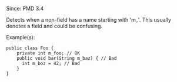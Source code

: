 Since: PMD 3.4

Detects when a non-field has a name starting with 'm_'.  This usually denotes a field and could be confusing.

Example(s):
```
public class Foo {
    private int m_foo; // OK
    public void bar(String m_baz) { // Bad
      int m_boz = 42; // Bad
    }
}
```
